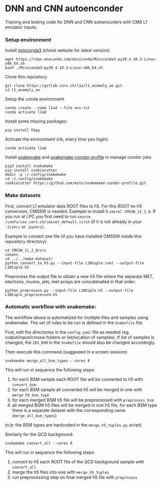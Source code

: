 # DNN and CNN autoenconder

Training and testing code for DNN and CNN autoencoders with CMS L1 emulator inputs.

### Setup environment

Install [miniconda3](https://twiki.cern.ch/twiki/bin/view/CMSPublic/SWGuideL1TStage2Instructions) (check website for latest version):

```
wget https://repo.anaconda.com/miniconda/Miniconda3-py39_4.10.3-Linux-x86_64.sh
bash ./Miniconda3-py39_4.10.3-Linux-x86_64.sh
```

Clone this repository:

```
git clone https://gitlab.cern.ch/l1a/l1_anomaly_ae.git
cd l1_anomaly_ae
```

Setup the conda environment

```
conda create --name l1ad --file env.txt
conda activate l1ad
```

Install some missing packages:

```
pip install h5py
```

Activate the environment (nb, every time you login):

```
conda activate l1ad
```

Install [snakemake](https://indico.cern.ch/event/983691/contributions/4143450/attachments/2160191/3644503/snakemake.pdf) and [snakemake-condor-profile](https://github.com/msto/snakemake-condor-profile) to manage condor jobs

```
pip3 install snakemake
pip install cookiecutter
mkdir -p ~/.config/snakemake
cd ~/.config/snakemake
cookiecutter https://github.com/msto/snakemake-condor-profile.git
```

### Make datasets

First, convert L1 emulator data ROOT files to h5. For this ROOT-to-h5 conversion, CMSSW is needed. Example to install it ```cmsrel CMSSW_11_2_0```. If you run at LPC you first need to run
```source /cvmfs/cms.cern.ch/cmsset_default.(c)sh``` (if it is not already in your ```.tcshrc``` or ```.bashrc```). 


Example to convert one file (if you have installed CMSSW inside this repository directory):

```
cd CMSSW_11_2_0/src
cmsenv
cd ../../make-dataset/
python convert_to_h5.py --input-file L1Ntuple.root --output-file L1Ntuple.h5
```

Preprocess the output file to obtain a new h5 file where the separate MET, electrons, muons, jets, met arrays are concatenated in that order:

```
python preprocess.py --input-file L1Ntuple.h5 --output-file L1Ntuple_preprocessed.h5
```

### Automatic workflow with snakemake:

The workflow above is automatized for multiple files and samples using snakemake. The set of rules to be run is defined in the ```Snakefile``` file.

First, edit the directories in the ```config.yaml``` file as needed (eg, output/input/cmssw folders or list/location of samples). If list of samples is changed, the ```IDS_BSM``` in the
```Snakefile``` should also be changed accordingly. 

Then execute this command (suggested in a screen session):

```
snakemake merge_all_bsm_types --cores 8
``` 

This will run in sequence the following steps:

1. for each BSM sample each ROOT file will be converted to h5 with ```convert_bsm```
2. for each BSM sample all converted h5 will be merged in one with ```merge_h5_bsm_type```
3. for each merged BSM h5 file will be preprocessed with ```preprocess_bsm```
4. all merged BSM h5 files will be merged in one h5 file, for each BSM type there is a separate dataset with the corresponding name (```merge_all_bsm_types```)

(n,b: the BSM types are hardcoded in the ```merge_h5_tuples.py``` script)

Similarly for the QCD background:

```
snakemake convert_all --cores 8
```

This will run in sequence the following steps:

1. convert to h5 each ROOT file of the QCD background sample with ```convert_all```
2. merge the h5 files into one with ```merge_h5_tuples```
3. run preprocessing step on final merged h5 file with ```preprocess```
